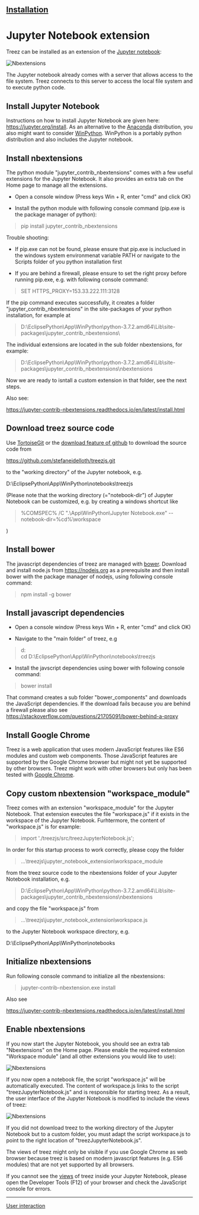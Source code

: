 [Installation](./installation.md)
----

# Jupyter Notebook extension

Treez can be installed as an extension of the [Jupyter notebook](https://www.dataquest.io/blog/jupyter-notebook-tutorial/): 

![Nbextensions](https://raw.githubusercontent.com/stefaneidelloth/treezjs/master/doc/images/jupyter_treez_views.png)

The Jupyter notebook already comes with a server that allows access to the file system. Treez connects to this server to
access the local file system and to execute python code.

## Install Jupyter Notebook

Instructions on how to install Jupyter Notebook are given here: https://jupyter.org/install.
As an alternative to the [Anaconda](https://www.anaconda.com/distribution/) distribution, you also might want to consider [WinPython](https://winpython.github.io/). WinPython is a portably python distribution and also includes the Jupyter notebook.

## Install nbextensions

The python module "jupyter_contrib_nbextensions" comes with a few useful extensions for the Jupyter Notebook. It also provides an extra tab on the Home page to manage all the extensions. 

* Open a console window (Press keys Win + R, enter "cmd" and click OK) 

* Install the python module with following console command (pip.exe is the package manager of python):

>pip install jupyter_contrib_nbextensions

Trouble shooting:

* If pip.exe can not be found, please ensure that pip.exe is incluclued in the windows system environmenat variable PATH or navigate to the Scripts folder of you python installation first

* If you are behind a firewall, please ensure to set the right proxy before running pip.exe, e.g. with following console command:

>SET HTTPS_PROXY=153.33.222.111:3128

If the pip command executes successfully, it creates a folder "jupyter_contrib_nbextensions" in the site-packages of your python installation, for example at

>D:\EclipsePython\App\WinPython\python-3.7.2.amd64\Lib\site-packages\jupyter_contrib_nbextensions\

The individual extensions are located in the sub folder nbextensions, for example:

>D:\EclipsePython\App\WinPython\python-3.7.2.amd64\Lib\site-packages\jupyter_contrib_nbextensions\nbextensions

Now we are ready to isntall a custom extension in that folder, see the next steps. 

Also see:

https://jupyter-contrib-nbextensions.readthedocs.io/en/latest/install.html

## Download treez source code

Use [TortoiseGit](https://tortoisegit.org/) or the [download feature of github](https://github.com/stefaneidelloth/treezjs/archive/master.zip) to download the source code from

https://github.com/stefaneidelloth/treezjs.git

to the "working directory" of the Jupyter notebook, e.g. 

D:\EclipsePython\App\WinPython\notebooks\treezjs

(Please note that the working directory (="notebook-dir") of Jupyter Notebook can be customized, e.g. by creating a windows shortcut like

>%COMSPEC% /C ".\App\WinPython\Jupyter Notebook.exe"  --notebook-dir=%cd%\workspace

)

## Install bower
The javascript dependencies of treez are managed with [bower](https://bower.io/). Download and install node.js
from https://nodejs.org as a prerequisite and then install bower with the package manager
of nodejs, using following console command:

>npm install -g bower

## Install javascript dependencies

* Open a console window (Press keys Win + R, enter "cmd" and click OK) 

* Navigate to the "main folder" of treez, e.g

>d:<br>
>cd D:\EclipsePython\App\WinPython\notebooks\treezjs

* Install the javscript dependencies using bower with following console command:

>bower install

That command creates a sub folder "bower_components" and downloads the JavaScript dependencies.
If the download fails because you are behind a firewall please also see 
https://stackoverflow.com/questions/21705091/bower-behind-a-proxy

## Install Google Chrome 

Treez is a web application that uses modern JavaScript features like ES6 modules and custom web components. 
Those JavaScript features are supported by the Google Chrome browser but might not yet be supported
by other browsers. Treez might work with other browsers but only has been tested with [Google Chrome](https://www.google.com/chrome/).

## Copy custom nbextension "workspace_module"

Treez comes with an extension "workspace_module" for the Jupyter Notebook. That extension
executes the file "workspace.js" if it exists in the workspace of the Jupyter Notebook. 
Furhtermore, the content of "workspace.js" is for example: 

>import './treezjs/src/treezJupyterNotebook.js';

In order for this startup process to work correctly, please copy the folder 

>...\treezjs\jupyter_notebook_extension\workspace_module

from the treez source code to the nbextensions folder of your Jupyter Notebook installation, e.g.

>D:\EclipsePython\App\WinPython\python-3.7.2.amd64\Lib\site-packages\jupyter_contrib_nbextensions\nbextensions

and copy the file "workspace.js" from 

>...\treezjs\jupyter_notebook_extension\workspace.js

to the Jupyter Notebook workspace directory, e.g. 

D:\EclipsePython\App\WinPython\notebooks


## Initialize nbextensions

Run following console command to initialize all the nbextensions:

>jupyter-contrib-nbextension.exe install 

Also see

https://jupyter-contrib-nbextensions.readthedocs.io/en/latest/install.html

## Enable nbextensions

If you now start the Jupyter Notebook, you should see an extra tab "Nbextensions" on the Home page.
Please enable the required extension "Workspace module" (and all other extensions you would like to use):

![Nbextensions](https://raw.githubusercontent.com/stefaneidelloth/treezjs/master/doc/images/jupyter_nbextensions_tab.png)

If you now open a notebook file, the script "workspace.js" will be automatically executed. The content of workspace.js links to the script "treezJupyterNotebook.js" and is responsible for starting treez. As a result, the user interface of the Jupyter Notebook is modified to include the views of treez:

![Nbextensions](https://raw.githubusercontent.com/stefaneidelloth/treezjs/master/doc/images/jupyter_treez_views.png)

If you did not download treez to the working directory of the Jupyter Notebook but to a custom folder, you must adapt the script workspace.js to point to the right location of "treezJupyterNotebook.js". 

The views of treez might only be visible if you use Google Chrome as web browser because treez is based on 
modern javascript features (e.g. ES6 modules) that are not yet supported by all browsers.

If you cannot see the [views](doc/views.md) of treez inside your Jupyter Notebook, please open the 
Developer Tools (F12) of your browser and check the JavaScript console for errors. 

----
[User interaction](./userInteraction.md)

